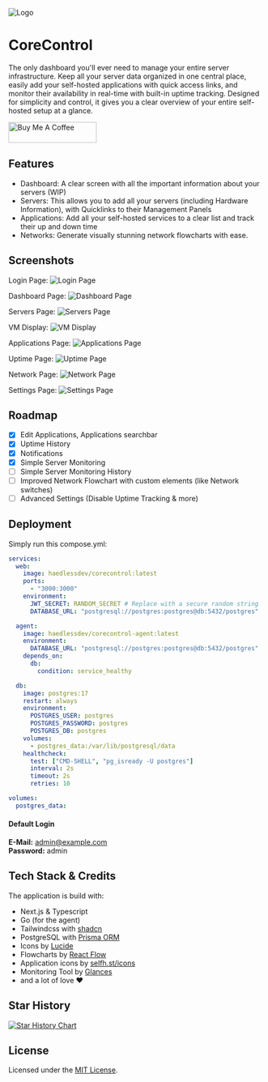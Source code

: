 
![Logo](https://i.ibb.co/hwSZTJH/Kopie-von-Cash-Mate.png)


# CoreControl

The only dashboard you'll ever need to manage your entire server infrastructure. Keep all your server data organized in one central place, easily add your self-hosted applications with quick access links, and monitor their availability in real-time with built-in uptime tracking. Designed for simplicity and control, it gives you a clear overview of your entire self-hosted setup at a glance.

<a href="https://buymeacoffee.com/corecontrol" target="_blank"><img src="https://cdn.buymeacoffee.com/buttons/default-orange.png" alt="Buy Me A Coffee" height="41" width="174"></a>

## Features

- Dashboard: A clear screen with all the important information about your servers (WIP)
- Servers: This allows you to add all your servers (including Hardware Information), with Quicklinks to their Management Panels
- Applications: Add all your self-hosted services to a clear list and track their up and down time
- Networks: Generate visually stunning network flowcharts with ease.

## Screenshots
Login Page:
![Login Page](https://i.ibb.co/DfS7BJdX/image.png)

Dashboard Page:
![Dashboard Page](https://i.ibb.co/SYwrFw8/image.png)

Servers Page:
![Servers Page](https://i.ibb.co/HLMD9HPZ/image.png)

VM Display:
![VM Display](https://i.ibb.co/My45mv8k/image.png)

Applications Page:
![Applications Page](https://i.ibb.co/Hc2HQpV/image.png)

Uptime Page:
![Uptime Page](https://i.ibb.co/jvGcL9Y6/image.png)

Network Page:
![Network Page](https://i.ibb.co/ymLHcNqM/image.png)

Settings Page:
![Settings Page](https://i.ibb.co/rRQB9Hcz/image.png)

## Roadmap
- [X] Edit Applications, Applications searchbar
- [X] Uptime History
- [X] Notifications
- [X] Simple Server Monitoring
- [ ] Simple Server Monitoring History
- [ ] Improved Network Flowchart with custom elements (like Network switches)
- [ ] Advanced Settings (Disable Uptime Tracking & more)

## Deployment

Simply run this compose.yml:
```yml
services:
  web:
    image: haedlessdev/corecontrol:latest
    ports:
      - "3000:3000"
    environment:
      JWT_SECRET: RANDOM_SECRET # Replace with a secure random string
      DATABASE_URL: "postgresql://postgres:postgres@db:5432/postgres"

  agent:
    image: haedlessdev/corecontrol-agent:latest
    environment:
      DATABASE_URL: "postgresql://postgres:postgres@db:5432/postgres"
    depends_on:
      db:
        condition: service_healthy

  db:
    image: postgres:17
    restart: always
    environment:
      POSTGRES_USER: postgres
      POSTGRES_PASSWORD: postgres
      POSTGRES_DB: postgres
    volumes:
      - postgres_data:/var/lib/postgresql/data
    healthcheck:
      test: ["CMD-SHELL", "pg_isready -U postgres"]
      interval: 2s
      timeout: 2s
      retries: 10

volumes:
  postgres_data:
```

#### Default Login
__E-Mail:__ admin@example.com\
__Password:__ admin

## Tech Stack & Credits

The application is build with:
- Next.js & Typescript
- Go (for the agent)
- Tailwindcss with [shadcn](shadcn.com)
- PostgreSQL with [Prisma ORM](https://www.prisma.io/)
- Icons by [Lucide](https://lucide.dev/)
- Flowcharts by [React Flow](https://reactflow.dev/)
- Application icons by [selfh.st/icons](selfh.st/icons)
- Monitoring Tool by [Glances](https://github.com/nicolargo/glances)
- and a lot of love ❤️

## Star History

[![Star History Chart](https://api.star-history.com/svg?repos=crocofied/CoreControl&type=Date)](https://www.star-history.com/#crocofied/CoreControl&Date)

## License

Licensed under the [MIT License](https://github.com/crocofied/CoreControl/blob/main/LICENSE).
